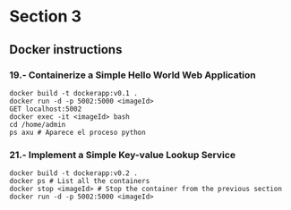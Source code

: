 # Section 3

## Docker instructions

### 19.- Containerize a Simple Hello World Web Application

```
docker build -t dockerapp:v0.1 .
docker run -d -p 5002:5000 <imageId>
GET localhost:5002
docker exec -it <imageId> bash
cd /home/admin
ps axu # Aparece el proceso python
```

### 21.- Implement a Simple Key-value Lookup Service

```
docker build -t dockerapp:v0.2 .
docker ps # List all the containers
docker stop <imageId> # Stop the container from the previous section
docker run -d -p 5002:5000 <imageId>
```